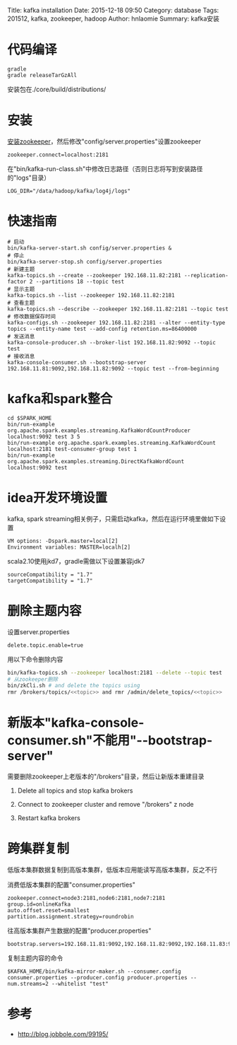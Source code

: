 Title: kafka installation
Date: 2015-12-18 09:50
Category: database
Tags: 201512, kafka, zookeeper, hadoop 
Author: hnlaomie
Summary: kafka安装

代码编译
=================
```
gradle
gradle releaseTarGzAll
```
安装包在./core/build/distributions/

安装
=========================
[安装zookeeper](http://hnlaomie.github.io/posts/2015/07/zookeeper-installation/)，然后修改"config/server.properties"设置zookeeper
```
zookeeper.connect=localhost:2181
```

在"bin/kafka-run-class.sh"中修改日志路径（否则日志将写到安装路径的"logs"目录）
```
LOG_DIR="/data/hadoop/kafka/log4j/logs"
```

快速指南
=======================
```
# 启动
bin/kafka-server-start.sh config/server.properties &
# 停止
bin/kafka-server-stop.sh config/server.properties
# 新建主题
kafka-topics.sh --create --zookeeper 192.168.11.82:2181 --replication-factor 2 --partitions 18 --topic test
# 显示主题
kafka-topics.sh --list --zookeeper 192.168.11.82:2181
# 查看主题
kafka-topics.sh --describe --zookeeper 192.168.11.82:2181 --topic test 
# 修改数据保存时间
kafka-configs.sh --zookeeper 192.168.11.82:2181 --alter --entity-type topics --entity-name test --add-config retention.ms=86400000
# 发送消息
kafka-console-producer.sh --broker-list 192.168.11.82:9092 --topic test
# 接收消息
kafka-console-consumer.sh --bootstrap-server 192.168.11.81:9092,192.168.11.82:9092 --topic test --from-beginning
```

kafka和spark整合
==============================
```
cd $SPARK_HOME
bin/run-example org.apache.spark.examples.streaming.KafkaWordCountProducer localhost:9092 test 3 5
bin/run-example org.apache.spark.examples.streaming.KafkaWordCount localhost:2181 test-consumer-group test 1
bin/run-example org.apache.spark.examples.streaming.DirectKafkaWordCount localhost:9092 test
```

idea开发环境设置
==============================
kafka, spark streaming相关例子，只需启动kafka，然后在运行环境里做如下设置
```
VM options: -Dspark.master=local[2]
Environment variables: MASTER=localh[2]
```
scala2.10使用jkd7，gradle需做以下设置兼容jdk7
```
sourceCompatibility = "1.7"
targetCompatibility = "1.7"
```

删除主题内容
=================================
设置server.properties
```
delete.topic.enable=true
```
用以下命令删除内容
```bash
bin/kafka-topics.sh --zookeeper localhost:2181 --delete --topic test
# 从zookeeper删除
bin/zkCli.sh # and delete the topics using 
rmr /brokers/topics/<<topic>> and rmr /admin/delete_topics/<<topic>>
```

新版本"kafka-console-consumer.sh"不能用"--bootstrap-server"
==========================================================
需要删除zookeeper上老版本的"/brokers"目录，然后让新版本重建目录

1. Delete all topics and stop kafka brokers

2. Connect to zookeeper cluster and remove "/brokers" z node

3. Restart kafka brokers

跨集群复制
=======================
低版本集群数据复制到高版本集群，低版本应用能读写高版本集群，反之不行

消费低版本集群的配置"consumer.properties"
```
zookeeper.connect=node3:2181,node6:2181,node7:2181
group.id=onlineKafka
auto.offset.reset=smallest
partition.assignment.strategy=roundrobin
```
往高版本集群产生数据的配置"producer.properties"
```
bootstrap.servers=192.168.11.81:9092,192.168.11.82:9092,192.168.11.83:9092
```
复制主题内容的命令
```
$KAFKA_HOME/bin/kafka-mirror-maker.sh --consumer.config consumer.properties --producer.config producer.properties --num.streams=2 --whitelist "test"
```

参考
===============================
* <http://blog.jobbole.com/99195/>
